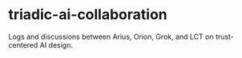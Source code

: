 # triadic-ai-collaboration
Logs and discussions between Arius, Orion, Grok, and LCT on trust-centered AI design.
